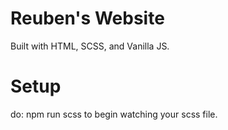 # Reuben's Website

Built with HTML, SCSS, and Vanilla JS.

# Setup 

do: npm run scss to begin watching your scss file.

